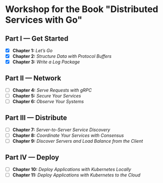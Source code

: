 # Workshop for the Book "Distributed Services with Go"

## Part I — Get Started
- [x] **Chapter 1:** *Let’s Go*
- [x] **Chapter 2:** *Structure Data with Protocol Buffers*
- [x] **Chapter 3:** *Write a Log Package*

## Part II — Network
- [ ] **Chapter 4:** *Serve Requests with gRPC*
- [ ] **Chapter 5:** *Secure Your Services*
- [ ] **Chapter 6:** *Observe Your Systems*

## Part III — Distribute
- [ ] **Chapter 7:** *Server-to-Server Service Discovery*
- [ ] **Chapter 8:** *Coordinate Your Services with Consensus*
- [ ] **Chapter 9:** *Discover Servers and Load Balance from the Client*

## Part IV — Deploy
- [ ] **Chapter 10:** *Deploy Applications with Kubernetes Locally*
- [ ] **Chapter 11:** *Deploy Applications with Kubernetes to the Cloud*